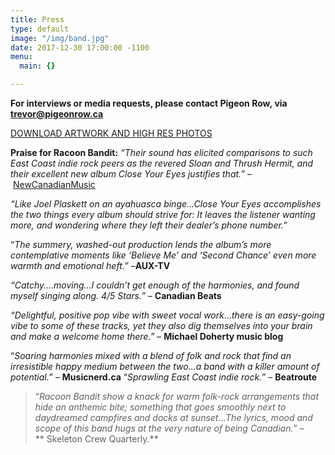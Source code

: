 ```yaml
---
title: Press
type: default
image: "/img/band.jpg"
date: 2017-12-30 17:00:00 -1100
menu:
  main: {}

---
```

**For interviews or media requests, please contact Pigeon Row, via trevor@pigeonrow.ca**

[DOWNLOAD ARTWORK AND HIGH RES PHOTOS](https://www.dropbox.com/sh/9icyfyt0ut0cbf0/AAAenTCjOJPDD1QCveNGmCCja?dl=0)

**Praise for Racoon Bandit:** _“Their sound has elicited comparisons to such East Coast indie rock peers as the revered Sloan and Thrush Hermit, and their excellent new album Close Your Eyes justifies that.”_ – [NewCanadianMusic](https://www.facebook.com/NewCanadianMusic)

_“Like Joel Plaskett on an ayahuasca binge…Close Your Eyes accomplishes the two things every album should strive for: It leaves the listener wanting more, and wondering where they left their dealer’s phone number.”_

“_The summery, washed-out production lends the album’s more contemplative moments like ‘Believe Me’ and ‘Second Chance’ even more warmth and emotional heft.”_ –**AUX-TV**

_“Catchy….moving…I couldn’t get enough of the harmonies, and found myself singing along. 4/5 Stars.”_ – **Canadian Beats**

_“Delightful, positive pop vibe with sweet vocal work…there is an easy-going vibe to some of these tracks, yet they also dig themselves into your brain and make a welcome home there.”_ – **Michael Doherty music blog**

“_Soaring harmonies mixed with a blend of folk and rock that find an irresistible happy medium between the two…a band with a killer amount of potential._” – **Musicnerd.ca** “_Sprawling East Coast indie rock._” – **Beatroute**

> “_Racoon Bandit show a knack for warm folk-rock arrangements that hide an anthemic bite; something that goes smoothly next to daydreamed campfires and docks at sunset…The lyrics, mood and scope of this band hugs at the very nature of being Canadian._” –\*\* Skeleton Crew Quarterly.\*\*